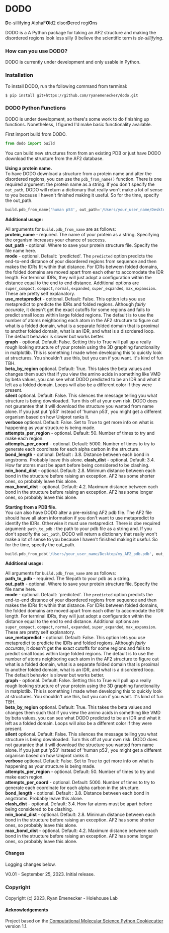 DODO
==============================

**D**e-sillifying AlphaF**O**ld2 disor**D**ered regi**O**ns  


DODO is a A Python package for taking an AF2 structure and making the disordered regions look less silly (I believe the scientific term is *de-sillifying*.  

### How can you use DODO?

DODO is currently under development and only usable in Python.  

### Installation

To install DODO, run the following command from terminal:  

    $ pip install git+https://github.com/ryanemenecker/dodo.git

### DODO Python Functions

DODO is under development, so there's some work to do finishing up functions. Nonetheless, I figured I'd make basic functionality available.  

First import build from DODO.  

```python
from dodo import build
```

You can build new structures from from an existing PDB or just have DODO download the structure from the AF2 database.

**Using a protein name.**  
To have DODO download a structure from a protein name and alter the disordered regions, you can use the ``pdb_from_name()`` function. There is one required argument: the protein name as a string. If you don't specify the ``out_path``, DODO will return a dictionary that really won't make a lot of sense to you because I haven't finished making it useful. So for the time, specify the out_path.  

```python
build.pdb_from_name('human p53', out_path='/Users/your_user_name/Desktop/my_cool_proteins/my_protein.pdb')
```
**Additional usage:**  

All arguments for ``build.pdb_from_name`` are as follows:  
**protein_name** - required. The name of your protein as a string. Specifying the organism increases your chance of success.  
**out_path** - optional. Where to save your protein structure file. Specify the file name here.  
**mode** - optional. Default: 'predicted'. The ``predicted`` option predicts the end-to-end distance of your disordered regions from sequence and then makes the IDRs fit within that distance. For IDRs between folded domains, the folded domains are moved apart from each other to accomodate the IDR length. For terminal IDRs, they will just adopt a configuration within the distance equal to the end to end distance. Additional options are ``super_compact``, ``compact``, ``normal``, ``expanded``, ``super_expanded``, ``max_expansion``. These are pretty self explanatory.  
**use_metapredict** - optional. Default: False. This option lets you use metapredict to predicte the IDRs and folded regions. Although *fairly accurate*, it doesn't get the exact cutoffs for some regions and fails to predict small loops within large folded regions. The default is to use the number of atoms neighboring each atom in the AF2 structure to figure out what is a folded domain, what is a separate folded domain that is proximal to another folded domain, what is an IDR, and what is a disordered loop. The default behavior is slower but works better.  
**graph** - optional. Default: False. Setting this to True will pull up a really rough looking structure of your protein using the 3D graphing functionality in matplotlib. This is something I made when developing this to quickly look at structures. You shouldn't use this, but you can if you want. It's kind of fun TBH.  
**beta_by_region** optional. Default: True. This takes the beta values and changes them such that if you view the amino acids in something like VMD by beta values, you can see what DODO predicted to be an IDR and what it left as a folded domain. Loops will also be a different color if they were present.  
**silent** optional. Default: False. This silences the message telling you what structure is being downloaded. Turn this off at your own risk. DODO does not gaurantee that it will download the structure you wanted from name alone. If you just put 'p53' instead of 'human p53', you might get a different organism based on how Uniprot ranks it.  
**verbose** optional. Default: False. Set to True to get more info on what is happening as your structure is being made.  
**attempts_per_region** - optional. Default: 50. Number of times to try and make each region.  
**attempts_per_coord** - optional. Default: 5000. Number of times to try to generate each coordinate for each alpha carbon in the structure.  
**bond_length** - optional. Default : 3.8. Distance between each bond in angstroms. Probably leave this alone.
**clash_dist** - optional. Default: 3.4. How far atoms must be apart before being considered to be clashing.  
**min_bond_dist** - optional. Default: 2.8. Minimum distance between each bond in the structure before raising an exception. AF2 has some shorter ones, so probably leave this alone.  
**max_bond_dist** - optional. Default: 4.2. Maximum distance between each bond in the structure before raising an exception. AF2 has some longer ones, so probably leave this alone.  


  
  
**Starting from a PDB file.**  
You can also have DODO alter a pre-existing AF2 pdb file. The AF2 file should have all atom information if you don't want to use metapredict to identify the IDRs. Otherwise it must use metapredict. There is obe required argument: ``path_to_pdb`` : the path to your pdb file as a string and. If you don't specify the ``out_path``, DODO will return a dictionary that really won't make a lot of sense to you because I haven't finished making it useful. So for the time, specify the out_path.

```python
build.pdb_from_pdb('/Users/your_user_name/Desktop/my_AF2_pdb.pdb', out_path='/Users/your_user_name/Desktop/my_AF2_PDB_DODO.pdb')
```
**Additional usage:**  

All arguments for ``build.pdb_from_name`` are as follows:  
**path_to_pdb** - required. The filepath to your pdb as a string.  
**out_path** - optional. Where to save your protein structure file. Specify the file name here.  
**mode** - optional. Default: 'predicted'. The ``predicted`` option predicts the end-to-end distance of your disordered regions from sequence and then makes the IDRs fit within that distance. For IDRs between folded domains, the folded domains are moved apart from each other to accomodate the IDR length. For terminal IDRs, they will just adopt a configuration within the distance equal to the end to end distance. Additional options are ``super_compact``, ``compact``, ``normal``, ``expanded``, ``super_expanded``, ``max_expansion``. These are pretty self explanatory.  
**use_metapredict** - optional. Default: False. This option lets you use metapredict to predicte the IDRs and folded regions. Although *fairly accurate*, it doesn't get the exact cutoffs for some regions and fails to predict small loops within large folded regions. The default is to use the number of atoms neighboring each atom in the AF2 structure to figure out what is a folded domain, what is a separate folded domain that is proximal to another folded domain, what is an IDR, and what is a disordered loop. The default behavior is slower but works better.  
**graph** - optional. Default: False. Setting this to True will pull up a really rough looking structure of your protein using the 3D graphing functionality in matplotlib. This is something I made when developing this to quickly look at structures. You shouldn't use this, but you can if you want. It's kind of fun TBH.  
**beta_by_region** optional. Default: True. This takes the beta values and changes them such that if you view the amino acids in something like VMD by beta values, you can see what DODO predicted to be an IDR and what it left as a folded domain. Loops will also be a different color if they were present.  
**silent** optional. Default: False. This silences the message telling you what structure is being downloaded. Turn this off at your own risk. DODO does not gaurantee that it will download the structure you wanted from name alone. If you just put 'p53' instead of 'human p53', you might get a different organism based on how Uniprot ranks it.  
**verbose** optional. Default: False. Set to True to get more info on what is happening as your structure is being made.  
**attempts_per_region** - optional. Default: 50. Number of times to try and make each region.  
**attempts_per_coord** - optional. Default: 5000. Number of times to try to generate each coordinate for each alpha carbon in the structure.  
**bond_length** - optional. Default : 3.8. Distance between each bond in angstroms. Probably leave this alone.  
**clash_dist** - optional. Default: 3.4. How far atoms must be apart before being considered to be clashing.  
**min_bond_dist** - optional. Default: 2.8. Minimum distance between each bond in the structure before raising an exception. AF2 has some shorter ones, so probably leave this alone.  
**max_bond_dist** - optional. Default: 4.2. Maximum distance between each bond in the structure before raising an exception. AF2 has some longer ones, so probably leave this alone.  


#### Changes

Logging changes below.


V0.01 - September 25, 2023. Initial release.

### Copyright

Copyright (c) 2023, Ryan Emenecker - Holehouse Lab


#### Acknowledgements
 
Project based on the 
[Computational Molecular Science Python Cookiecutter](https://github.com/molssi/cookiecutter-cms) version 1.1.
